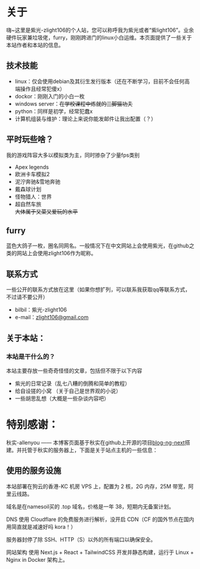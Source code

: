 # 关于    
嗨~这里是紫光-zlight106的个人站，您可以称呼我为紫光或者“紫light106”。业余硬件玩家兼垃圾佬，furry，刚刚跨进门的linux小白运维。本页面提供了一些关于本站作者和本站的信息。   

## 技术技能    
- linux：仅会使用debian及其衍生发行版本（还在不断学习，目前不会任何高端操作且经常犯傻x）
- dockor：刚刚入门的小白一枚
- windows server：~~在学校课程中炼就的三脚猫功夫~~ 
- python：同样是初学，经常犯蠢x
- 计算机组装与维护：理论上来说你能发邮件让我出配置（？）

## 平时玩些啥？
我的游戏阵容大多以模拟类为主，同时掺杂了少量fps类别     
- Apex legends 
- 欧洲卡车模拟2 
- 泥泞奔驰&雪地奔驰 
- 戴森球计划 
- 怪物猎人：世界 
- 超自然车旅    
~~大体属于又菜又爱玩的水平~~  

## furry 
蓝色大鸽子一枚，圈名同网名。一般情况下在中文网站上会使用紫光，在github之类的网站上会使用zlight106作为昵称。  

## 联系方式 
一些公开的联系方式放在这里（如果你想扩列，可以联系我获取qq等联系方式，不过请不要公开） 
- bilbil：紫光-zlight106
- e-mail：zlight106@gmail.com    

## 关于本站：
### 本站是干什么的？    
本站主要存放一些奇奇怪怪的文章，包括但不限于以下内容
- 紫光的日常记录（乱七八糟的倒腾和简单的教程）
- 给自设搓的小窝 （关于自己是世界观的小说）
- 一些胡思乱想（大概是一些杂谈内容吧）

# 特别感谢： 
秋实-allenyou —— 本博客页面基于秋实在github上开源的项目[blog-ng-next](https://github.com/Allenyou1126/blog-ng-next)搭建。并托管于秋实的服务器上，下面是关于站点主机的一些信息：    
## 使用的服务设施
本站部署在狗云的香港-KC 机房 VPS 上，配置为 2 核，2G 内存，25M 带宽，阿里云线路。

域名是在namesoil买的 .top 域名，价格是一年 38，短期内无备案计划。

DNS 使用 Cloudflare 的免费服务进行解析，没开启 CDN（CF 的国外节点在国内用简直就是减速好吗 kora！）

服务器封停了除 SSH、HTTP（S）以外的所有端口以确保安全。

网站架构
使用 Next.js + React + TailwindCSS 开发并静态构建，运行于 Linux + Nginx in Docker 架构上。
 

